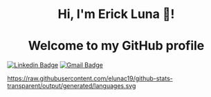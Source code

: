 <h1 align="center">Hi, I'm Erick Luna 👋</a>!</h1>
<h1 align="center">Welcome to my GitHub profile</h1>

[![Linkedin Badge](https://img.shields.io/badge/Erick_Luna_Carrada-0A66C2.svg?style=for-the-badge&logo=LinkedIn&logoColor=white)](www.linkedin.com/in/erick-luna-carrada)
[![Gmail Badge](https://img.shields.io/badge/Elunac19-EA4335.svg?style=for-the-badge&logo=Gmail&logoColor=white)](mailto:elunac19@gmail.com) 

https://raw.githubusercontent.com/elunac19/github-stats-transparent/output/generated/languages.svg

